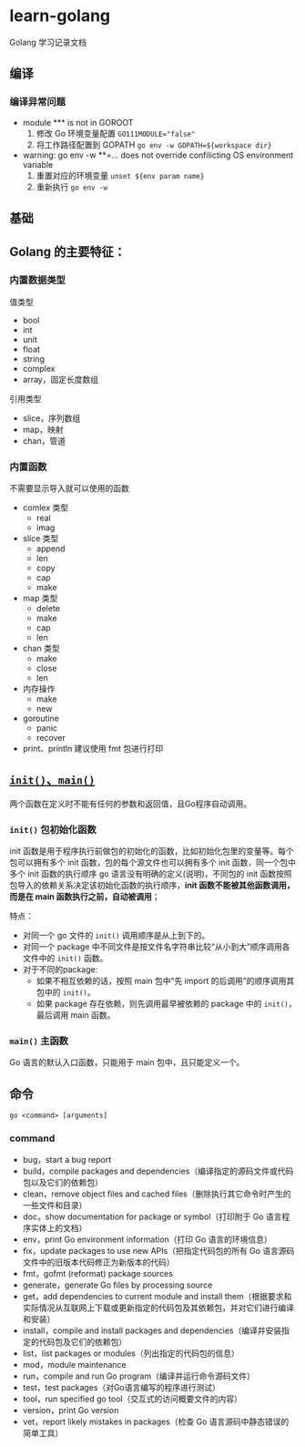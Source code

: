# learn-golang

Golang 学习记录文档

## 编译

### 编译异常问题

- module *** is not in GOROOT
  1. 修改 Go 环境变量配置 `GO111MODULE="false"`
  1. 将工作路径配置到 GOPATH `go env -w GOPATH=${workspace dir}`
- warning: go env -w **=... does not override confilicting OS environment variable
  1. 重置对应的环境变量 `unset ${env param name}`
  1. 重新执行 `go env -w`


## 基础

Golang 的主要特征：
- 

### 内置数据类型

值类型
- bool
- int
- unit
- float
- string
- complex
- array，固定长度数组

引用类型
- slice，序列数组
- map，映射
- chan，管道

### 内置函数

不需要显示导入就可以使用的函数
- comlex 类型
  - real
  - imag
- slice 类型
  - append
  - len
  - copy
  - cap
  - make
- map 类型
  - delete
  - make
  - cap
  - len
- chan 类型
  - make
  - close
  - len
- 内存操作
  - make
  - new
- goroutine
  - panic
  - recover
- print、println
  建议使用 fmt 包进行打印

## [`init()`、`main()`](https://www.topgoer.cn/docs/golang/chapter02-3)

两个函数在定义时不能有任何的参数和返回值，且Go程序自动调用。

### `init()` 包初始化函数

init 函数是用于程序执行前做包的初始化的函数，比如初始化包里的变量等。每个包可以拥有多个 init 函数，包的每个源文件也可以拥有多个 init 函数，同一个包中多个 init 函数的执行顺序 go 语言没有明确的定义(说明)，不同包的 init 函数按照包导入的依赖关系决定该初始化函数的执行顺序，**init 函数不能被其他函数调用，而是在 main 函数执行之前，自动被调用**；

特点：
- 对同一个 go 文件的 `init()` 调用顺序是从上到下的。
- 对同一个 package 中不同文件是按文件名字符串比较“从小到大”顺序调用各文件中的 `init()` 函数。
- 对于不同的package:
  - 如果不相互依赖的话，按照 main 包中“先 import 的后调用”的顺序调用其包中的 `init()`。
  - 如果 package 存在依赖，则先调用最早被依赖的 package 中的 `init()`，最后调用 main 函数。

### `main()` 主函数

Go 语言的默认入口函数，只能用于 main 包中，且只能定义一个。

## 命令

`go <command> [arguments]`

### command
- bug，start a bug report
-	build，compile packages and dependencies（编译指定的源码文件或代码包以及它们的依赖包）
-	clean，remove object files and cached files（删除执行其它命令时产生的一些文件和目录）
-	doc，show documentation for package or symbol（打印附于 Go 语言程序实体上的文档）
-	env，print Go environment information（打印 Go 语言的环境信息）
-	fix，update packages to use new APIs（把指定代码包的所有 Go 语言源码文件中的旧版本代码修正为新版本的代码）
-	fmt，gofmt (reformat) package sources
-	generate，generate Go files by processing source
-	get，add dependencies to current module and install them（根据要求和实际情况从互联网上下载或更新指定的代码包及其依赖包，并对它们进行编译和安装）
-	install，compile and install packages and dependencies（编译并安装指定的代码包及它们的依赖包）
-	list，list packages or modules（列出指定的代码包的信息）
-	mod，module maintenance
-	run，compile and run Go program（编译并运行命令源码文件）
-	test，test packages（对Go语言编写的程序进行测试）
-	tool，run specified go tool（交互式的访问概要文件的内容）
-	version，print Go version
-	vet，report likely mistakes in packages（检查 Go 语言源码中静态错误的简单工具）

















